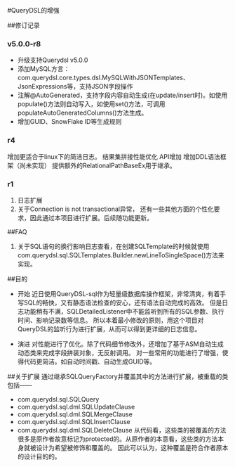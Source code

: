 #QueryDSL的增强



##修订记录

### v5.0.0-r8
* 升级支持Querydsl v5.0.0
* 添加MySQL方言：com.querydsl.core.types.dsl.MySQLWithJSONTemplates、JsonExpressions等，支持JSON字段操作
* 注解@AutoGenerated，支持字段内容自动生成(在update/insert时)。如使用populate()方法则自动写入，如使用set()方法，可调用populateAutoGeneratedColumns()方法生成。
* 增加GUID、SnowFlake ID等生成规则

### r4
增加更适合于linux下的简洁日志。
结果集拼接性能优化
API增加
增加DDL语法框架（尚未实现）
提供额外的RelationalPathBaseEx用于继承。

### r1
1. 日志扩展
2. 关于Connection is not transactional异常，
还有一些其他方面的个性化要求，因此通过本项目进行扩展。后续随功能更新。


##FAQ
1. 关于SQL语句的换行影响日志查看，在创建SQLTemplate的时候就使用
 com.querydsl.sql.SQLTemplates.Builder.newLineToSingleSpace()方法来实现。

##目的
* 开始
近日使用QueryDSL-sql作为轻量级数据库操作框架，非常清爽，有着手写SQL的畅快，又有静态语法检查的安心，还有语法自动完成的高效。
但是日志功能稍有不满，SQLDetailedListener中不能监听到所有的SQL参数、执行时间、影响记录数等信息。
所以本着最小修改的原则，用这个项目对QueryDSL的监听行为进行扩展，从而可以得到更详细的日志信息。

* 演进
对性能进行了优化。除了代码细节修改外，还增加了基于ASM自动生成动态类来完成字段拼装对象，无反射调用。
对一些常用的功能进行了增强，使得代码更简洁。如自动时间戳、自动生成GUID等。

##关于扩展
通过继承SQLQueryFactory并覆盖其中的方法进行扩展，被重载的类包括——
* com.querydsl.sql.SQLQuery<T>
* com.querydsl.sql.dml.SQLUpdateClause
* com.querydsl.sql.dml.SQLMergeClause
* com.querydsl.sql.dml.SQLInsertClause
* com.querydsl.sql.dml.SQLDeleteClause
从代码看，这些类的被覆盖的方法很多是原作者故意标记为protected的。从原作者的本意看，这些类的方法本身就被设计为希望被修饰和覆盖的。
因此可以认为，这种覆盖是符合作者原本的设计目的的。

